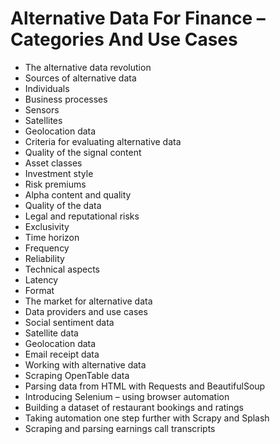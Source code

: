 # Alternative Data For Finance – Categories And Use Cases
- The alternative data revolution
- Sources of alternative data
- Individuals
- Business processes
- Sensors
- Satellites
- Geolocation data
- Criteria for evaluating alternative data
- Quality of the signal content
- Asset classes
- Investment style
- Risk premiums
- Alpha content and quality
- Quality of the data
- Legal and reputational risks
- Exclusivity
- Time horizon
- Frequency
- Reliability
- Technical aspects
- Latency
- Format
- The market for alternative data
- Data providers and use cases
- Social sentiment data
- Satellite data
- Geolocation data
- Email receipt data
- Working with alternative data
- Scraping OpenTable data
- Parsing data from HTML with Requests and BeautifulSoup
- Introducing Selenium – using browser automation
- Building a dataset of restaurant bookings and ratings
- Taking automation one step further with Scrapy and Splash
- Scraping and parsing earnings call transcripts

